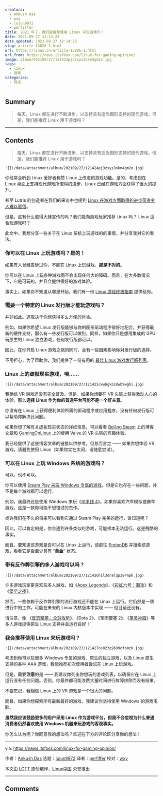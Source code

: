 ```yaml
---
creators:
  - Ankush Das
  - wxy
  - lujun9972
  - perfiffer
title: 2021 年了，我们能推荐使用 Linux 来玩游戏吗？
date: 2021-09-27 12:14:23
date_updated: 2021-09-27 12:14:23
slug: article-13826-1.html
url: https://linux.cn/article-13826-1.html
url_from: https://news.itsfoss.com/linux-for-gaming-opinion/
image: album/202109/27/121424pj3zsys3okm4gm2o.jpg
tags:
  - linux
  - 游戏
categories:
  - 观点
---
```


## Summary

> 每天，Linux 都在进行不断进步，以支持具有适当图形支持的现代游戏。但是，我们能推荐 Linux 用于游戏吗？

***

<!-- more -->

## Contents

> 
> 每天，Linux 都在进行不断进步，以支持具有适当图形支持的现代游戏。但是，我们能推荐 Linux 用于游戏吗？
> 
> 
> 

`![](/data/attachment/album/202109/27/121424pj3zsys3okm4gm2o.jpg)`

你经常会听到 Linux 爱好者称赞 Linux 上改进的游戏功能。是的，考虑到在 Linux 桌面上支持现代游戏所取得的进步，Linux 已经在游戏方面获得了很大的提升。

甚至 Lutris 的创造者在我们的采访中也提到 [Linux 在游戏方面取得的进步简直令人难以置信](https://news.itsfoss.com/lutris-creator-interview/)。

但是，这有什么值得大肆宣传的吗？我们能向游戏玩家推荐 Linux 吗？ Linux 适合玩游戏吗？

此文中，我想分享一些关于在 Linux 系统上玩游戏的的事情，并分享我对它的看法。

### 你可以在 Linux 上玩游戏吗？是的！

如果有人曾经告诉过你，不能在 Linux 上玩游戏，**那是不对的**。

你可以在 Linux 上玩各种游戏而不会出现任何大的障碍。而且，在大多数情况下，它是可玩的，并且会提供很好的游戏体验。

事实上，如果你不知道从哪里开始，我们有一份 [Linux 游戏终极指南](https://itsfoss.com/linux-gaming-guide/) 提供给你。

### 需要一个特定的 Linux 发行版才能玩游戏吗？

并非如此。这取决于你想获得多么方便的体验。

例如，如果你希望 Linux 发行版能够与你的图形驱动程序很好地配合，并获得最新的硬件支持，那么有一些发行版可以做到。同样，如果你只是想用集成的 GPU 玩原生的 Linux 独立游戏，任何发行版都可以。

因此，在你开启 Linux 游戏之旅的同时，会有一些因素影响你对发行版的选择。

不用担心，为了帮助你，我们提供了一份有用的 [最佳 Linux 游戏发行版列表](https://itsfoss.com/linux-gaming-distributions/)。

### Linux 上的虚拟现实游戏，唉……

`![](/data/attachment/album/202109/27/121425cwwhgkbz8wb9wghi.jpg)`

我确信 VR 游戏还没有完全普及。但是，如果你想要在 VR 头盔上获得激动人心的体验，那么**选择 Linux 作为你的首选平台可能不是一个好主意**。

你没有在 Linux 上获得便利体验所需的驱动程序或应用程序。没有任何发行版可以帮助你解决此问题。

如果你想了解有关虚拟现实状态的详细信息，可以看看 [Boiling Steam](https://boilingsteam.com/the-state-of-virtual-reality-on-linux/) 上的博客文章和 [GamingOnLinux](https://www.gamingonlinux.com/2020/08/my-experiences-of-valves-vr-on-linux) 上的使用 Valve 的 VR 头盔的有趣体验。

我已经提供了这些博客文章的链接以供参考，但总而言之 —— 如果你想体验 VR 游戏，请避免使用 Linux（如果你实在太闲，请随意尝试）。

### 可以在 Linux 上玩 Windows 系统的游戏吗？

可以，也不可以。

你可以使用 [Steam Play 来玩 Windows 专属的游戏](https://itsfoss.com/steam-play/)，但是它也存在一些问题，并不是每个游戏都可以运行。

例如，我最终还是使用 Windows 来玩《[地平线 4](https://forzamotorsport.net/en-US/games/fh4)》。如果你喜欢汽车模拟或赛车游戏，这是一款你可能不想错过的杰作。

或许我们在不久的将来可以看到它通过 Steam Play 完美的运行，谁知道呢？

因此，可以肯定的是，你会遇到许多类似的游戏，可能根本无法运行。这是残酷的事实。

而且，要知道该游戏是否可以在 Linux 上运行，请前往 [ProtonDB](https://www.protondb.com/) 并搜索该游戏，看看它是否至少具有 “**黄金**” 状态。

### 带有反作弊引擎的多人游戏可以吗？

`![](/data/attachment/album/202109/27/121426hil3dnalqp384npk.jpg)`

许多游戏玩家更喜欢玩多人游戏，如《[Apex Legends](https://www.ea.com/games/apex-legends)》、《[彩虹六号：围攻](https://www.ubisoft.com/en-us/game/rainbow-six/siege)》和《[堡垒之夜](https://www.epicgames.com/fortnite/en-US/home)》。

然而，一些依赖于反作弊引擎的流行游戏还不能在 Linux 上运行。它仍然是一项进行中的工作，可能在未来的 Linux 内核版本中实现 —— 但目前还没有。

请注意，像 《[反恐精英：全球攻势](https://store.steampowered.com/app/730/CounterStrike_Global_Offensive/)》、《Dota 2》、《军团要塞 2》、《[英灵神殿](https://store.steampowered.com/app/892970/Valheim/)》等多人游戏提供原生 Linux 支持并且运行良好！

### 我会推荐使用 Linux 来玩游戏吗？

`![](/data/attachment/album/202109/27/121427oo023g9609ofo0zk.jpg)`

考虑到你可以玩很多 Windows 专属的游戏、原生的独立游戏，以及 Linux 原生支持的各种 AAA 游戏，我能推荐初次使用者尝试在 Linux 上玩游戏。

但是，需要**注意**的是 —— 我建议你列出你想玩的游戏列表，以确保它在 Linux 上运行没有任何问题。否则，你最终都可能浪费大量时间进行故障排除而没有结果。

不要忘记，我相信 Linux 上的 VR 游戏是一个很大的问题。

而且，如果你想探索所有最新最好的游戏，我建议你坚持使用 Windows 的游戏电脑。

**虽然我应该鼓励更多的用户采用 Linux 作为游戏平台，但我不会忽视为什么普通消费者仍然喜欢使用 Windows 机器来玩游戏的客观事实。**

你怎么认为呢？你同意我的想法吗？欢迎在下方的评论区分享你的想法！

---

via: <https://news.itsfoss.com/linux-for-gaming-opinion/>

作者：[Ankush Das](https://news.itsfoss.com/author/ankush/) 选题：[lujun9972](https://github.com/lujun9972) 译者：[perfiffer](https://github.com/perfiffer) 校对：[wxy](https://github.com/wxy)

本文由 [LCTT](https://github.com/LCTT/TranslateProject) 原创编译，[Linux中国](https://linux.cn/) 荣誉推出

***

## Comments

